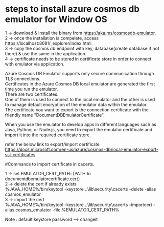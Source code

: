# steps to install azure cosmos db emulator for Window OS

1 -> download & install the binary from https://aka.ms/cosmosdb-emulator. <br>
2 -> once the installation is compelete, access https://localhost:8081/_explorer/index.html. <br>
3 -> copy the cosmos db endpoint with key, database(create database if not there) & use the same in the application. <br>
4 -> certificate needs to be stored in certificate store in order to connect with emulator via application. <br>

Azure Cosmos DB Emulator supports only secure communication through TLS connections. <br>
Certificates in the Azure Cosmos DB local emulator are generated the first time you run the emulator. <br> 
There are two certificates. <br>
One of them is used to connect to the local emulator and the other is used to manage default encryption of the emulator data within the emulator. <br>
The certificate you want to export is the connection certificate with the friendly name "DocumentDBEmulatorCertificate". <br>

When you use the emulator to develop apps in different languages such as Java, Python, or Node.js, you need to export the emulator certificate and import it into the required certificate store.

refer the below link to export/import certificate <br>
https://docs.microsoft.com/en-us/azure/cosmos-db/local-emulator-export-ssl-certificates <br>

#Commands to import certificate in cacerts. <br>

1 -> set EMULATOR_CERT_PATH={PATH to documentdbemulatorcertificate.cert} <br>
2 -> delete the cert if already exists <br>
%JAVA_HOME%/bin/keytool -keystore ..\lib\security\cacerts -delete -alias cosmos_emulator <br>
3 -> import the cert <br>
%JAVA_HOME%/bin/keytool -keystore ..\lib\security\cacerts -importcert -alias cosmos_emulator -file %EMULATOR_CERT_PATH% <br>


Note : default keystore password --> changeit <br>
